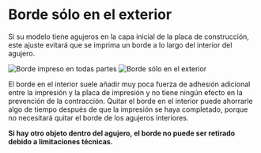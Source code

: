 Borde sólo en el exterior
====
Si su modelo tiene agujeros en la capa inicial de la placa de construcción, este ajuste evitará que se imprima un borde a lo largo del interior del agujero.

<!--screenshot {
"image_path": "brim_outside_only_original.png",
"models": [{"script": "holes_in_panel.scad"}],
"camera_position": [0, 0, 180],
"settings": {
    "adhesion_type": "brim",
    "brim_line_count": 10,
    "brim_outside_only": false
},
"layer": 1,
"colours": 32
}-->
<!--screenshot {
"image_path": "brim_outside_only_enabled.png",
"models": [{"script": "holes_in_panel.scad"}],
"camera_position": [0, 0, 180],
"settings": {
    "adhesion_type": "brim",
    "brim_line_count": 10,
    "brim_outside_only": true
},
"layer": 1,
"colours": 32
}-->
![Borde impreso en todas partes](../images/brim_outside_only_original.png)
![Borde sólo en el exterior](../images/brim_outside_only_enabled.png)

El borde en el interior suele añadir muy poca fuerza de adhesión adicional entre la impresión y la placa de impresión y no tiene ningún efecto en la prevención de la contracción. Quitar el borde en el interior puede ahorrarle algo de tiempo después de que la impresión se haya completado, porque no necesitará quitar el borde de los agujeros interiores.

**Si hay otro objeto dentro del agujero, el borde no puede ser retirado debido a limitaciones técnicas.**